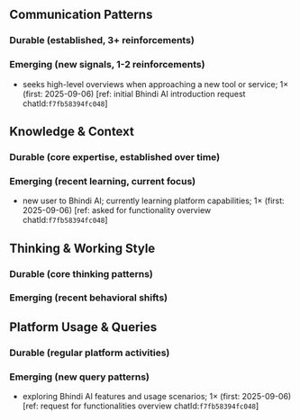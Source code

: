 ## Communication Patterns
### Durable (established, 3+ reinforcements)

### Emerging (new signals, 1-2 reinforcements)
- seeks high-level overviews when approaching a new tool or service; 1× (first: 2025-09-06) [ref: initial Bhindi AI introduction request chatId:`f7fb58394fc048`]

## Knowledge & Context
### Durable (core expertise, established over time)

### Emerging (recent learning, current focus)
- new user to Bhindi AI; currently learning platform capabilities; 1× (first: 2025-09-06) [ref: asked for functionality overview chatId:`f7fb58394fc048`]

## Thinking & Working Style
### Durable (core thinking patterns)

### Emerging (recent behavioral shifts)

## Platform Usage & Queries
### Durable (regular platform activities)

### Emerging (new query patterns)
- exploring Bhindi AI features and usage scenarios; 1× (first: 2025-09-06) [ref: request for functionalities overview chatId:`f7fb58394fc048`]